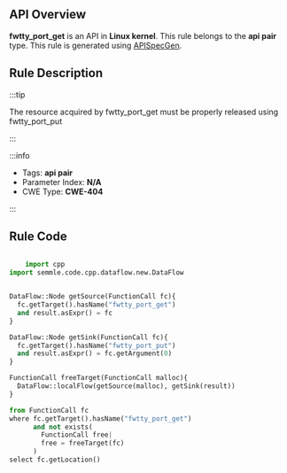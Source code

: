 ---
---


## API Overview
**fwtty_port_get** is an API in **Linux kernel**. This rule belongs to the **api pair** type. This rule is generated using [APISpecGen](../../tools/APISpecGen).
## Rule Description

:::tip

The resource acquired by fwtty_port_get must be properly released using fwtty_port_put

:::

:::info

- Tags: **api pair**
- Parameter Index: **N/A**
- CWE Type: **CWE-404**

:::

## Rule Code
```python

    import cpp
import semmle.code.cpp.dataflow.new.DataFlow


DataFlow::Node getSource(FunctionCall fc){
  fc.getTarget().hasName("fwtty_port_get")
  and result.asExpr() = fc
}

DataFlow::Node getSink(FunctionCall fc){
  fc.getTarget().hasName("fwtty_port_put")
  and result.asExpr() = fc.getArgument(0)
}

FunctionCall freeTarget(FunctionCall malloc){
  DataFlow::localFlow(getSource(malloc), getSink(result))
}

from FunctionCall fc
where fc.getTarget().hasName("fwtty_port_get")
      and not exists(
        FunctionCall free| 
        free = freeTarget(fc)
      )
select fc.getLocation()

    
```